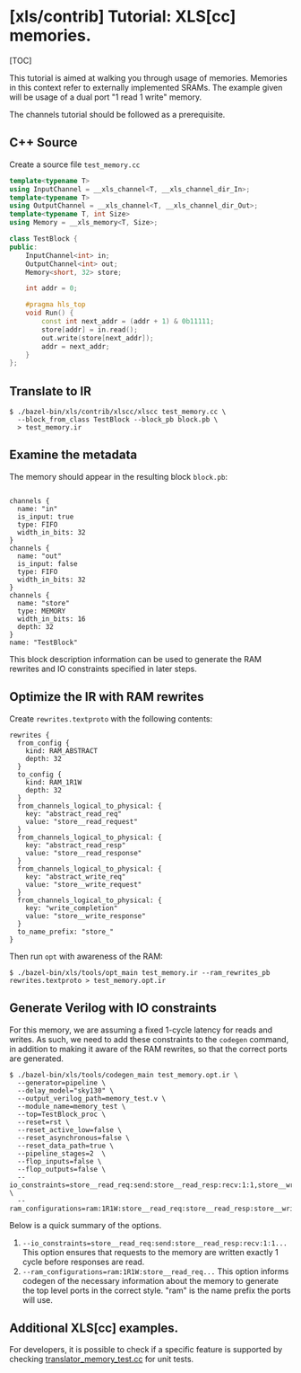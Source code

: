 # [xls/contrib] Tutorial: XLS[cc] memories.

[TOC]

This tutorial is aimed at walking you through usage of memories. Memories in
this context refer to externally implemented SRAMs. The example given will be
usage of a dual port "1 read 1 write" memory.

The channels tutorial should be followed as a prerequisite.

## C++ Source

Create a source file `test_memory.cc`

```c++
template<typename T>
using InputChannel = __xls_channel<T, __xls_channel_dir_In>;
template<typename T>
using OutputChannel = __xls_channel<T, __xls_channel_dir_Out>;
template<typename T, int Size>
using Memory = __xls_memory<T, Size>;

class TestBlock {
public:
    InputChannel<int> in;
    OutputChannel<int> out;
    Memory<short, 32> store;

    int addr = 0;

    #pragma hls_top
    void Run() {
        const int next_addr = (addr + 1) & 0b11111;
        store[addr] = in.read();
        out.write(store[next_addr]);
        addr = next_addr;
    }
};
```

## Translate to IR

```shell
$ ./bazel-bin/xls/contrib/xlscc/xlscc test_memory.cc \
  --block_from_class TestBlock --block_pb block.pb \
  > test_memory.ir
```

## Examine the metadata

The memory should appear in the resulting block `block.pb`:

```textproto

channels {
  name: "in"
  is_input: true
  type: FIFO
  width_in_bits: 32
}
channels {
  name: "out"
  is_input: false
  type: FIFO
  width_in_bits: 32
}
channels {
  name: "store"
  type: MEMORY
  width_in_bits: 16
  depth: 32
}
name: "TestBlock"
```

This block description information can be used to generate the RAM rewrites and
IO constraints specified in later steps.

## Optimize the IR with RAM rewrites

Create `rewrites.textproto` with the following contents:

```
rewrites {
  from_config {
    kind: RAM_ABSTRACT
    depth: 32
  }
  to_config {
    kind: RAM_1R1W
    depth: 32
  }
  from_channels_logical_to_physical: {
    key: "abstract_read_req"
    value: "store__read_request"
  }
  from_channels_logical_to_physical: {
    key: "abstract_read_resp"
    value: "store__read_response"
  }
  from_channels_logical_to_physical: {
    key: "abstract_write_req"
    value: "store__write_request"
  }
  from_channels_logical_to_physical: {
    key: "write_completion"
    value: "store__write_response"
  }
  to_name_prefix: "store_"
}
```

Then run `opt` with awareness of the RAM:

```shell
$ ./bazel-bin/xls/tools/opt_main test_memory.ir --ram_rewrites_pb rewrites.textproto > test_memory.opt.ir
```

## Generate Verilog with IO constraints

For this memory, we are assuming a fixed 1-cycle latency for reads and writes.
As such, we need to add these constraints to the `codegen` command, in addition
to making it aware of the RAM rewrites, so that the correct ports are generated.

```shell
$ ./bazel-bin/xls/tools/codegen_main test_memory.opt.ir \
  --generator=pipeline \
  --delay_model="sky130" \
  --output_verilog_path=memory_test.v \
  --module_name=memory_test \
  --top=TestBlock_proc \
  --reset=rst \
  --reset_active_low=false \
  --reset_asynchronous=false \
  --reset_data_path=true \
  --pipeline_stages=2  \
  --flop_inputs=false \
  --flop_outputs=false \
  --io_constraints=store__read_req:send:store__read_resp:recv:1:1,store__write_req:send:store__write_completion:recv:1:1 \
  --ram_configurations=ram:1R1W:store__read_req:store__read_resp:store__write_req:store__write_completion
```

Below is a quick summary of the options.

1.  `--io_constraints=store__read_req:send:store__read_resp:recv:1:1...` This
    option ensures that requests to the memory are written exactly 1 cycle
    before responses are read.
2.  `--ram_configurations=ram:1R1W:store__read_req...` This option informs
    codegen of the necessary information about the memory to generate the top
    level ports in the correct style. "ram" is the name prefix the ports will
    use.

## Additional XLS[cc] examples.

For developers, it is possible to check if a specific feature is supported by
checking
[translator_memory_test.cc](https://github.com/google/xls/tree/main/xls/contrib/xlscc/unit_tests/translator_memory_test.cc)
for unit tests.
